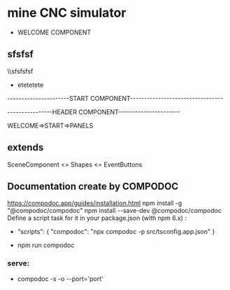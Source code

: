 # mine CNC simulator
- WELCOME COMPONENT


sfsfsf
---

\\\\sfsfsfsf
+ etetetete


----------------------START COMPONENT---------------------------------

----------------HEADER COMPONENT----------------------

WELCOME=>START=>PANELS

## extends
SceneComponent <= Shapes <= EventButtons

## Documentation create by COMPODOC
https://compodoc.app/guides/installation.html
npm install -g "@compodoc/compodoc"
npm install --save-dev @compodoc/compodoc
Define a script task for it in your package.json (with npm 6.x) :

* "scripts": {
  "compodoc": "npx compodoc -p src/tsconfig.app.json"
}

* npm run compodoc

### serve: 
- compodoc -s -o --port='port'



 